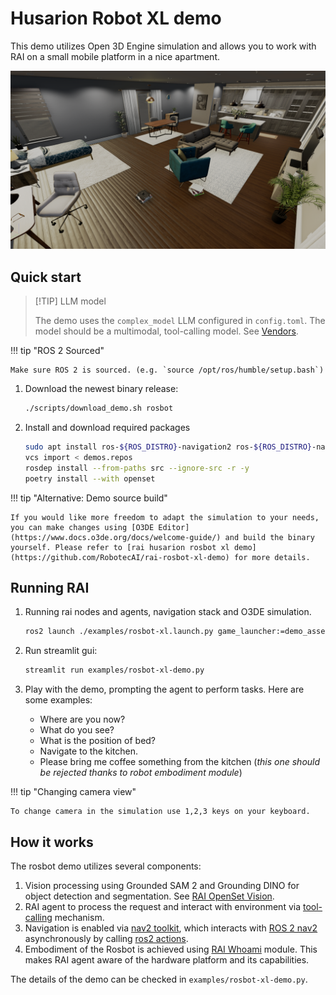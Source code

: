 # Husarion Robot XL demo

This demo utilizes Open 3D Engine simulation and allows you to work with RAI on a small mobile
platform in a nice apartment.

![Screenshot1](../imgs/o3deSimulation.png)

## Quick start

> [!TIP] LLM model
>
> The demo uses the `complex_model` LLM configured in `config.toml`. The model should be a multimodal, tool-calling model. See [Vendors](../setup/vendors.md#llm-model-configuration-in-rai).

!!! tip "ROS 2 Sourced"

    Make sure ROS 2 is sourced. (e.g. `source /opt/ros/humble/setup.bash`)

1. Download the newest binary release:

    ```bash
    ./scripts/download_demo.sh rosbot
    ```

2. Install and download required packages

    ```bash
    sudo apt install ros-${ROS_DISTRO}-navigation2 ros-${ROS_DISTRO}-nav2-bringup
    vcs import < demos.repos
    rosdep install --from-paths src --ignore-src -r -y
    poetry install --with openset
    ```

!!! tip "Alternative: Demo source build"

    If you would like more freedom to adapt the simulation to your needs, you can make changes using [O3DE Editor](https://www.docs.o3de.org/docs/welcome-guide/) and build the binary yourself. Please refer to [rai husarion rosbot xl demo](https://github.com/RobotecAI/rai-rosbot-xl-demo) for more details.

## Running RAI

1. Running rai nodes and agents, navigation stack and O3DE simulation.

    ```bash
    ros2 launch ./examples/rosbot-xl.launch.py game_launcher:=demo_assets/rosbot/RAIROSBotXLDemo/RAIROSBotXLDemo.GameLauncher
    ```

2. Run streamlit gui:

    ```bash
    streamlit run examples/rosbot-xl-demo.py
    ```

3. Play with the demo, prompting the agent to perform tasks. Here are some examples:

    - Where are you now?
    - What do you see?
    - What is the position of bed?
    - Navigate to the kitchen.
    - Please bring me coffee something from the kitchen (_this one should be rejected thanks to robot embodiment module_)

!!! tip "Changing camera view"

    To change camera in the simulation use 1,2,3 keys on your keyboard.

## How it works

The rosbot demo utilizes several components:

1. Vision processing using Grounded SAM 2 and Grounding DINO for object detection and segmentation. See [RAI OpenSet Vision](../extensions/openset.md).
2. RAI agent to process the request and interact with environment via [tool-calling](https://python.langchain.com/docs/concepts/tool_calling/) mechanism.
3. Navigation is enabled via [nav2 toolkit](../API_documentation/langchain_integration/ROS_2_tools.md#nav2), which interacts with [ROS 2 nav2](https://docs.nav2.org/) asynchronously by calling [ros2 actions](https://docs.ros.org/en/jazzy/Tutorials/Beginner-CLI-Tools/Understanding-ROS2-Actions/Understanding-ROS2-Actions.html).
4. Embodiment of the Rosbot is achieved using [RAI Whoami](../tutorials/create_robots_whoami.md) module. This makes RAI agent aware of the hardware platform and its capabilities.

The details of the demo can be checked in `examples/rosbot-xl-demo.py`.
